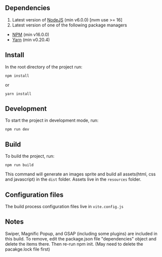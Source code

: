 ## Dependencies
1. Latest version of [NodeJS](http://nodejs.org/) (min v6.0.0) [nvm use >= 16]
2. Latest version of one of the following package managers

- [NPM](https://www.npmjs.com/) (min v16.0.0)
- [Yarn](https://yarnpkg.com/) (min v0.20.4)

## Install
In the root directory of the project run:

```
npm install
```

or

```
yarn install
```

## Development
To start the project in development mode, run:

```
npm run dev
```

## Build
To build the project, run:

```
npm run build
```

This command will generate an images sprite and build all assets(html, css and javascript) in the `dist` folder. Assets live in the `resources` folder. 

## Configuration files
The build process configuration files live in `vite.config.js`


## Notes
Swiper, Magnific Popup, and GSAP (including some plugins) are included in this build. To remove, edit the package.json file "dependencies" object and delete the items there. Then re-run npm init. (May need to delete the pacakge.lock file first)


